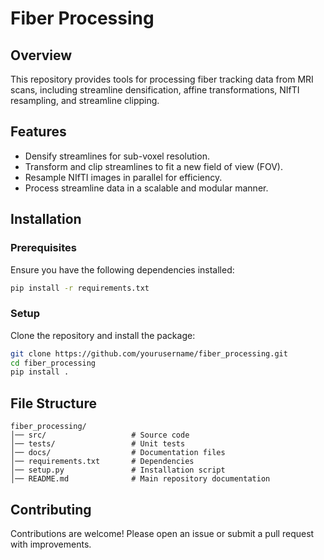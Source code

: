 # Fiber Processing

## Overview
This repository provides tools for processing fiber tracking data from MRI scans, including streamline densification, affine transformations, NIfTI resampling, and streamline clipping.

## Features
- Densify streamlines for sub-voxel resolution.
- Transform and clip streamlines to fit a new field of view (FOV).
- Resample NIfTI images in parallel for efficiency.
- Process streamline data in a scalable and modular manner.

## Installation
### Prerequisites
Ensure you have the following dependencies installed:
```bash
pip install -r requirements.txt
```

### Setup
Clone the repository and install the package:
```bash
git clone https://github.com/yourusername/fiber_processing.git
cd fiber_processing
pip install .
```


## File Structure
```
fiber_processing/
│── src/                   # Source code
│── tests/                 # Unit tests
│── docs/                  # Documentation files
│── requirements.txt       # Dependencies
│── setup.py               # Installation script
│── README.md              # Main repository documentation
```

## Contributing
Contributions are welcome! Please open an issue or submit a pull request with improvements.
